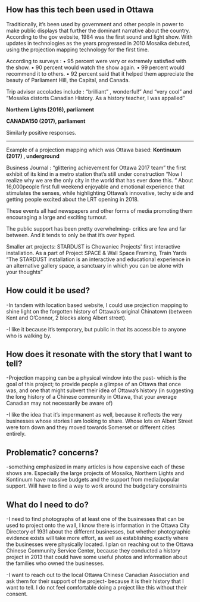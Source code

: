 ## How has this tech been used in Ottawa ##

Traditionally, it’s been used by government and other people in power to make public displays that further the dominant narrative about the country.
According to the gov website, 1984 was the first sound and light show. With updates in technologies as the years progressed in 2010 Mosaika debuted, using the projection mapping technology for the first time.

According to surveys :
	•	95 percent were very or extremely satisfied with the show.
	•	90 percent would watch the show again.
	•	99 percent would recommend it to others.
	•	92 percent said that it helped them appreciate the beauty of Parliament Hill, the Capital, and Canada.

Trip advisor accolades include : “brilliant” , wonderful!” And “very cool” 
and “Mosaika distorts Canadian History. As a history teacher, I was appalled”

**Northern Lights (2016), parliament**

**CANADA150 (2017), parliament**

Similarly positive responses.

- - - - -

Example of a projection mapping which was Ottawa based:
**Kontinuum (2017) , underground**

Business Journal : “glittering achievement for Ottawa 2017 team”
the first exhibit of its kind in a metro station that’s still under construction
“Now I realize why we are the only city in the world that has ever done this. “
About 16,000people first full weekend
enjoyable and emotional experience that stimulates the senses, while highlighting Ottawa’s innovative, techy side and getting people excited about the LRT opening in 2018. 

These events all had newspapers and other forms of media promoting them encouraging a large and exciting turnout. 

The public support has been pretty overwhelming- critics are few and far between. And it tends to only be that it’s over hyped.

Smaller art projects:
STARDUST is Chowaniec Projects' first interactive installation.
As a part of Project SPACE & Wall Space Framing, Train Yards
“The STARDUST installation is an interactive and educational experience in an alternative gallery space, a sanctuary in which you can be alone with your thoughts”

## How could it be used? ##
-In tandem with location based website, I could use projection mapping to shine light on the forgotten history of Ottawa’s original Chinatown  (between Kent and O’Connor, 2 blocks along Albert street).

-I like it because it’s temporary, but public in that its accessible to anyone who is walking by.

## How does it resonate with the story that I want to tell? ##
-Projection mapping can be a physical window into the past- which is the goal of this project; to provide people a glimpse of an Ottawa that once was, and one that might subvert their idea of Ottawa’s history (in suggesting the long history of a Chinese community in Ottawa, that your average Canadian may not necessarily be aware of)

-I like the idea that it’s impermanent as well, because it reflects the very businesses whose stories I am looking to share. Whose lots on Albert Street were torn down and they moved towards Somerset or different cities entirely.

## Problematic? concerns? ##
-something emphasized in many articles is how expensive each of these shows are. Especially the large projects of Mosaika, Northern Lights and Kontinuum have massive budgets and the support from media/popular support.  Will have to find a way to work around the budgetary constraints

## What do I need to do? ##
-I need to find photographs of at least one of the businesses that can be used to project onto the wall, I know there is information in the Ottawa City Directory of 1931 about the different businesses, but whether photographic evidence exists will take more effort, as well as establishing exactly where the businesses were physically located. I plan on reaching out to the Ottawa Chinese Community Service Center, because they conducted a history project in 2013 that could have some useful photos and information about the families who owned the businesses.

-I want to reach out to the local Ottawa Chinese Canadian Association and ask them for their support of the project- because it is their history that I want to tell. I do not feel comfortable doing a project like this without their consent.
